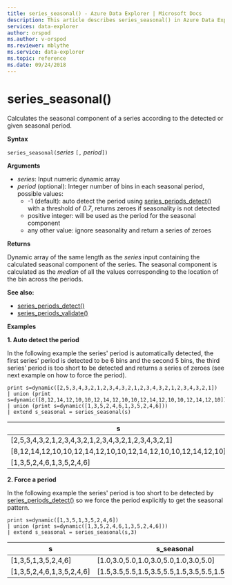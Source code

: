 ```yaml
---
title: series_seasonal() - Azure Data Explorer | Microsoft Docs
description: This article describes series_seasonal() in Azure Data Explorer.
services: data-explorer
author: orspod
ms.author: v-orspod
ms.reviewer: mblythe
ms.service: data-explorer
ms.topic: reference
ms.date: 09/24/2018
---
```

# series_seasonal()

Calculates the seasonal component of a series according to the detected or given seasonal period.

**Syntax**

`series_seasonal(`*series* `[,` *period*`])`

**Arguments**

* *series*: Input numeric dynamic array
* *period* (optional): Integer number of bins in each seasonal period, possible values:
    *  -1 (default): auto detect the period using [series_periods_detect()](series-periods-detectfunction.md) with a threshold of *0.7*, returns zeroes if seasonality is not detected
    * positive integer: will be used as the period for the seasonal component
    * any other value: ignore seasonality and return a series of zeroes

**Returns**

Dynamic array of the same length as the *series* input containing the calculated seasonal component of the series. The seasonal component is calculated as the *median* of all the values corresponding to the location of the bin across the periods.

**See also:**

* [series_periods_detect()](series-periods-detectfunction.md)
* [series_periods_validate()](series-periods-validatefunction.md)

**Examples**

**1. Auto detect the period**

In the following example the series' period is automatically detected, the first series' period is detected to be 6 bins and the second 5 bins, the third series' period is too short to be detected and returns a series of zeroes (see next example on how to force the period).

```kusto
print s=dynamic([2,5,3,4,3,2,1,2,3,4,3,2,1,2,3,4,3,2,1,2,3,4,3,2,1])
| union (print s=dynamic([8,12,14,12,10,10,12,14,12,10,10,12,14,12,10,10,12,14,12,10]))
| union (print s=dynamic([1,3,5,2,4,6,1,3,5,2,4,6]))
| extend s_seasonal = series_seasonal(s)
```
|s|s_seasonal|
|---|---|
|[2,5,3,4,3,2,1,2,3,4,3,2,1,2,3,4,3,2,1,2,3,4,3,2,1]|[1.0,2.0,3.0,4.0,3.0,2.0,1.0,2.0,3.0,4.0,3.0,2.0,1.0,2.0,3.0,4.0,3.0,2.0,1.0,2.0,3.0,4.0,3.0,2.0,1.0]|
|[8,12,14,12,10,10,12,14,12,10,10,12,14,12,10,10,12,14,12,10]|[10.0,12.0,14.0,12.0,10.0,10.0,12.0,14.0,12.0,10.0,10.0,12.0,14.0,12.0,10.0,10.0,12.0,14.0,12.0,10.0]|
|[1,3,5,2,4,6,1,3,5,2,4,6]|[0.0,0.0,0.0,0.0,0.0,0.0,0.0,0.0,0.0,0.0,0.0,0.0]|



**2. Force a period**

In the following example the series' period is too short to be detected by [series_periods_detect()](series-periods-detectfunction.md) so we force the period explicitly to get the seasonal pattern.

```kusto
print s=dynamic([1,3,5,1,3,5,2,4,6]) 
| union (print s=dynamic([1,3,5,2,4,6,1,3,5,2,4,6]))
| extend s_seasonal = series_seasonal(s,3)
```
|s|s_seasonal|
|---|---|
|[1,3,5,1,3,5,2,4,6]|[1.0,3.0,5.0,1.0,3.0,5.0,1.0,3.0,5.0]|
|[1,3,5,2,4,6,1,3,5,2,4,6]|[1.5,3.5,5.5,1.5,3.5,5.5,1.5,3.5,5.5,1.5,3.5,5.5]|